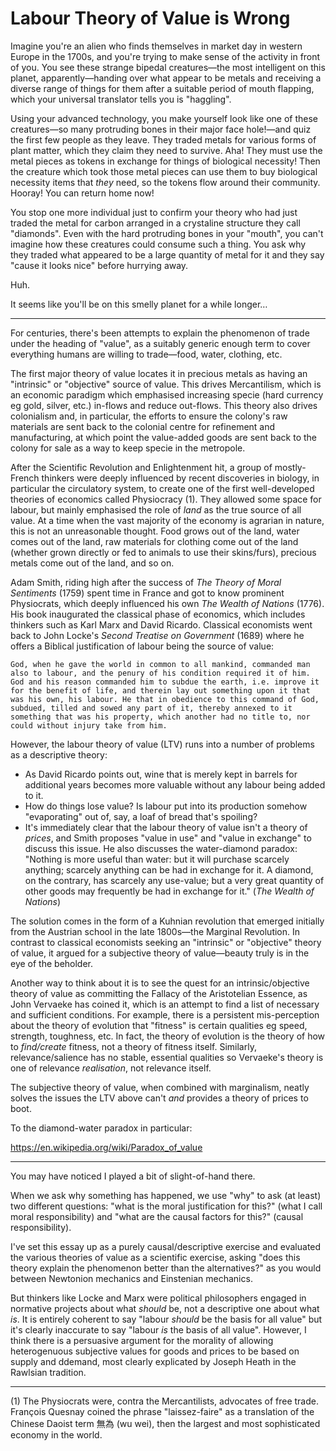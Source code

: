 # Labour Theory of Value is Wrong

Imagine you're an alien who finds themselves in market day in western Europe in the 1700s, and you're trying to make sense of the activity in front of you. You see these strange bipedal creatures—the most intelligent on this planet, apparently—handing over what appear to be metals and receiving a diverse range of things for them after a suitable period of mouth flapping, which your universal translator tells you is "haggling".

Using your advanced technology, you make yourself look like one of these creatures—so many protruding bones in their major face hole!—and quiz the first few people as they leave. They traded metals for various forms of plant matter, which they claim they need to survive. Aha! They must use the metal pieces as tokens in exchange for things of biological necessity! Then the creature which took those metal pieces can use them to buy biological necessity items that _they_ need, so the tokens flow around their community. Hooray! You can return home now!

You stop one more individual just to confirm your theory who had just traded the metal for carbon arranged in a crystaline structure they call "diamonds". Even with the hard protruding bones in your "mouth", you can't imagine how these creatures could consume such a thing. You ask why they traded what appeared to be a large quantity of metal for it and they say "cause it looks nice" before hurrying away.

Huh.

It seems like you'll be on this smelly planet for a while longer…

----------

For centuries, there's been attempts to explain the phenomenon of trade under the heading of "value", as a suitably generic enough term to cover everything humans are willing to trade—food, water, clothing, etc.

The first major theory of value locates it in precious metals as having an "intrinsic" or "objective" source of value. This drives Mercantilism, which is an economic paradigm which emphasised increasing specie (hard currency eg gold, silver, etc.) in-flows and reduce out-flows. This theory also drives colonialism and, in particular, the efforts to ensure the colony's raw materials are sent back to the colonial centre for refinement and manufacturing, at which point the value-added goods are sent back to the colony for sale as a way to keep specie in the metropole.

After the Scientific Revolution and Enlightenment hit, a group of mostly-French thinkers were deeply influenced by recent discoveries in biology, in particular the circulatory system, to create one of the first well-developed theories of economics called Physiocracy (1). They allowed some space for labour, but mainly emphasised the role of _land_ as the true source of all value. At a time when the vast majority of the economy is agrarian in nature, this is not an unreasonable thought. Food grows out of the land, water comes out of the land, raw materials for clothing come out of the land (whether grown directly or fed to animals to use their skins/furs), precious metals come out of the land, and so on.

Adam Smith, riding high after the success of _The Theory of Moral Sentiments_ (1759) spent time in France and got to know prominent Physiocrats, which deeply influenced his own _The Wealth of Nations_ (1776). His book inaugurated the classical phase of economics, which includes thinkers such as Karl Marx and David Ricardo. Classical economists went back to John Locke's _Second Treatise on Government_ (1689) where he offers a Biblical justification of labour being the source of value:

	God, when he gave the world in common to all mankind, commanded man also to labour, and the penury of his condition required it of him. God and his reason commanded him to subdue the earth, i.e. improve it for the benefit of life, and therein lay out something upon it that was his own, his labour. He that in obedience to this command of God, subdued, tilled and sowed any part of it, thereby annexed to it something that was his property, which another had no title to, nor could without injury take from him.

However, the labour theory of value (LTV) runs into a number of problems as a descriptive theory:
* As David Ricardo points out, wine that is merely kept in barrels for additional years becomes more valuable without any labour being added to it.
* How do things lose value? Is labour put into its production somehow "evaporating" out of, say, a loaf of bread that's spoiling?
* It's immediately clear that the labour theory of value isn't a theory of _prices_, and Smith proposes "value in use" and "value in exchange" to discuss this issue. He also discusses the water-diamond paradox: "Nothing is more useful than water: but it will purchase scarcely anything; scarcely anything can be had in exchange for it. A diamond, on the contrary, has scarcely any use-value; but a very great quantity of other goods may frequently be had in exchange for it." (_The Wealth of Nations_)

The solution comes in the form of a Kuhnian revolution that emerged initially from the Austrian school in the late 1800s—the Marginal Revolution. In contrast to classical economists seeking an "intrinsic" or "objective" theory of value, it argued for a subjective theory of value—beauty truly is in the eye of the beholder.

Another way to think about it is to see the quest for an intrinsic/objective theory of value as committing the Fallacy of the Aristotelian Essence, as John Vervaeke has coined it, which is an attempt to find a list of necessary and sufficient conditions. For example, there is a persistent mis-perception about the theory of evolution that "fitness" is certain qualities eg speed, strength, toughness, etc. In fact, the theory of evolution is the theory of how to _find/create_ fitness, not a theory of fitness itself. Similarly, relevance/salience has no stable, essential qualities so Vervaeke's theory is one of relevance _realisation_, not relevance itself.

The subjective theory of value, when combined with marginalism, neatly solves the issues the LTV above can't _and_ provides a theory of prices to boot.

To the diamond-water paradox in particular:

https://en.wikipedia.org/wiki/Paradox_of_value

--------

You may have noticed I played a bit of slight-of-hand there. 

When we ask why something has happened, we use "why" to ask (at least) two different questions: "what is the moral justification for this?" (what I call moral responsibility) and "what are the causal factors for this?" (causal responsibility).

I've set this essay up as a purely causal/descriptive exercise and evaluated the various theories of value as a scientific exercise, asking "does this theory explain the phenomenon better than the alternatives?" as you would between Newtonion mechanics and Einstenian mechanics.

But thinkers like Locke and Marx were political philosophers engaged in normative projects about what _should_ be, not a descriptive one about what _is_. It is entirely coherent to say "labour _should_ be the basis for all value" but it's clearly inaccurate to say "labour _is_ the basis of all value". However, I think there is a persuasive argument for the morality of allowing heterogenuous subjective values for goods and prices to be based on supply and ddemand, most clearly explicated by Joseph Heath in the Rawlsian tradition.

----------

(1) The Physiocrats were, contra the Mercantilists, advocates of free trade. François Quesnay coined the phrase "laissez-faire" as a translation of the Chinese Daoist term 無為 (wu wei), then the largest and most sophisticated economy in the world.